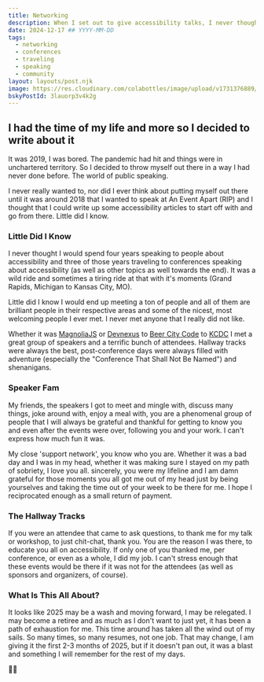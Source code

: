 ```yaml
---
title: Networking
description: When I set out to give accessibility talks, I never thought I'd meet some of the best people ever
date: 2024-12-17 ## YYYY-MM-DD
tags:
  - networking
  - conferences
  - traveling
  - speaking
  - community
layout: layouts/post.njk
image: https://res.cloudinary.com/colabottles/image/upload/v1731376889/social-card-networking.png
bskyPostId: 3lauorp3v4k2g
---
```


## I had the time of my life and more so I decided to write about it

It was 2019, I was bored. The pandemic had hit and things were in unchartered territory. So I decided to throw myself out there in a way I had never done before. The world of public speaking.

I never really wanted to, nor did I ever think about putting myself out there until it was around 2018 that I wanted to speak at An Event Apart (RIP) and I thought that I could write up some accessibility articles to start off with and go from there. Little did I know.

### Little Did I Know

I never thought I would spend four years speaking to people about accessibility and three of those years traveling to conferences speaking about accessibility (as well as other topics as well towards the end). It was a wild ride and sometimes a tiring ride at that with it's moments (Grand Rapids, Michigan to Kansas City, MO).

Little did I know I would end up meeting a ton of people and all of them are brilliant people in their respective areas and some of the nicest, most welcoming people I ever met. I never met anyone that I really did not like.

Whether it was [MagnoliaJS](https://magnoliajs.com) or [Devnexus](https://devnexus.org) to [Beer City Code](https://www.beercitycode.com/) to [KCDC](https://kcdc.info) I met a great group of speakers and a terrific bunch of attendees. Hallway tracks were always the best, post-conference days were always filled with adventure (especially the &quot;Conference That Shall Not Be Named&quot;) and shenanigans.

### Speaker Fam

My friends, the speakers I got to meet and mingle with, discuss many things, joke around with, enjoy a meal with, you are a phenomenal group of people that I will always be grateful and thankful for getting to know you and even after the events were over, following you and your work. I can't express how much fun it was.

My close 'support network', you know who you are. Whether it was a bad day and I was in my head, whether it was making sure I stayed on my path of sobriety, I love you all. sincerely, you were my lifeline and I am damn grateful for those moments you all got me out of my head just by being yourselves and taking the time out of your week to be there for me. I hope I reciprocated enough as a small return of payment.

### The Hallway Tracks

If you were an attendee that came to ask questions, to thank me for my talk or workshop, to just chit-chat, thank you. You are the reason I was there, to educate you all on accessibility. If only one of you thanked me, per conference, or even as a whole, I did my job. I can't stress enough that these events would be there if it was not for the attendees (as well as sponsors and organizers, of course).

### What Is This All About&quest;

It looks like 2025 may be a wash and moving forward, I may be relegated. I may become a retiree and as much as I don't want to just yet, it has been a path of exhaustion for me. This time around has taken all the wind out of my sails. So many times, so many resumes, not one job. That may change, I am giving it the first 2-3 months of 2025, but if it doesn't pan out, it was a blast and something I will remember for the rest of my days.

✌🏻